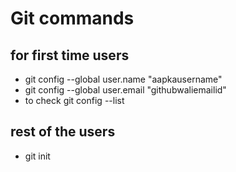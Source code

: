 # Git commands
  ## for first time users
  * git config --global user.name "aapkausername"
  * git config --global user.email "githubwaliemailid"
  * to check git config --list

## rest of the users
*  git init
  